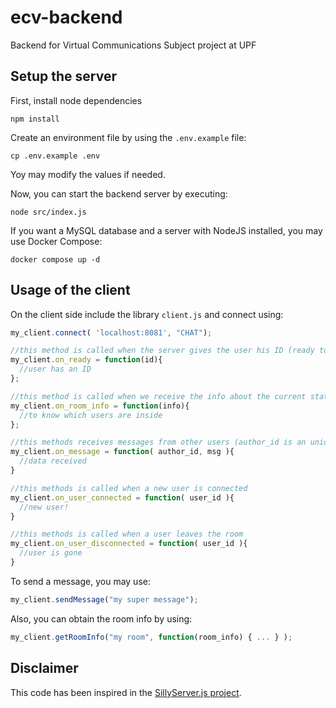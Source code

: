 # ecv-backend

 Backend for Virtual Communications Subject project at UPF

## Setup the server

First, install node dependencies

``npm install``

Create an environment file by using the `.env.example` file:

``cp .env.example .env``

Yoy may modify the values if needed.

Now, you can start the backend server by executing:

``node src/index.js``

If you want a MySQL database and a server with NodeJS installed, you may use Docker Compose:

``docker compose up -d``

## Usage of the client

On the client side include the library `client.js` and connect using:

```js
my_client.connect( 'localhost:8081', "CHAT");

//this method is called when the server gives the user his ID (ready to start transmiting)
my_client.on_ready = function(id){
  //user has an ID
};

//this method is called when we receive the info about the current state of the room (clients connected)
my_client.on_room_info = function(info){
  //to know which users are inside
};

//this methods receives messages from other users (author_id is an unique identifier per user)
my_client.on_message = function( author_id, msg ){
  //data received
}

//this methods is called when a new user is connected
my_client.on_user_connected = function( user_id ){
  //new user!
}

//this methods is called when a user leaves the room
my_client.on_user_disconnected = function( user_id ){
  //user is gone
}

```

To send a message, you may use:

```js
my_client.sendMessage("my super message");
```

Also, you can obtain the room info by using:

```js
my_client.getRoomInfo("my room", function(room_info) { ... } );
```

## Disclaimer

This code has been inspired in the [SillyServer.js project](https://github.com/jagenjo/SillyServer.js).
